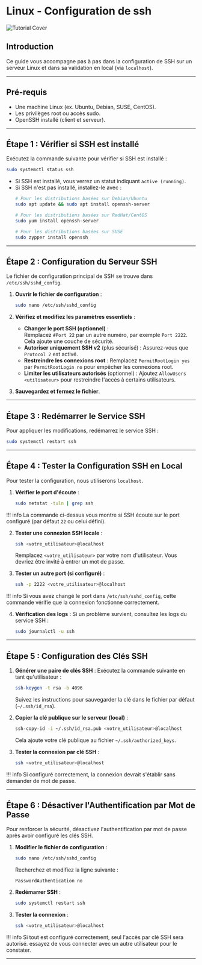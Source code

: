 
# Linux - Configuration de ssh

![Tutorial Cover](assets/ssh.jpg)

## Introduction

Ce guide vous accompagne pas à pas dans la configuration de SSH sur un serveur Linux et dans sa validation en local (via `localhost`).

---

## Pré-requis
- Une machine Linux (ex. Ubuntu, Debian, SUSE, CentOS).
- Les privilèges root ou accès sudo.
- OpenSSH installé (client et serveur).

---

## Étape 1 : Vérifier si SSH est installé

Exécutez la commande suivante pour vérifier si SSH est installé :

```bash
sudo systemctl status ssh
```

- Si SSH est installé, vous verrez un statut indiquant `active (running)`.
- Si SSH n'est pas installé, installez-le avec :
  ```bash
  # Pour les distributions basées sur Debian/Ubuntu
  sudo apt update && sudo apt install openssh-server

  # Pour les distributions basées sur RedHat/CentOS
  sudo yum install openssh-server

  # Pour les distributions basées sur SUSE
  sudo zypper install openssh
  ```

---

## Étape 2 : Configuration du Serveur SSH

Le fichier de configuration principal de SSH se trouve dans `/etc/ssh/sshd_config`. 

1. **Ouvrir le fichier de configuration** :
   ```bash
   sudo nano /etc/ssh/sshd_config
   ```

2. **Vérifiez et modifiez les paramètres essentiels** :
   - **Changer le port SSH (optionnel)** :  
     Remplacez `#Port 22` par un autre numéro, par exemple `Port 2222`. Cela ajoute une couche de sécurité.
   - **Autoriser uniquement SSH v2** (plus sécurisé) :
     Assurez-vous que `Protocol 2` est activé.
   - **Restreindre les connexions root** :
     Remplacez `PermitRootLogin yes` par `PermitRootLogin no` pour empêcher les connexions root.
   - **Limiter les utilisateurs autorisés** (optionnel) :
     Ajoutez `AllowUsers <utilisateur>` pour restreindre l'accès à certains utilisateurs.

3. **Sauvegardez et fermez le fichier**.

---

## Étape 3 : Redémarrer le Service SSH

Pour appliquer les modifications, redémarrez le service SSH :

```bash
sudo systemctl restart ssh
```

---

## Étape 4 : Tester la Configuration SSH en Local

Pour tester la configuration, nous utiliserons `localhost`.

1. **Vérifier le port d'écoute** :
   ```bash
   sudo netstat -tuln | grep ssh
   ```
!!! info 
    La commande ci-dessus vous montre si SSH écoute sur le port configuré (par défaut `22` ou celui défini).

2. **Tester une connexion SSH locale** :
   ```bash
   ssh <votre_utilisateur>@localhost
   ```
   Remplacez `<votre_utilisateur>` par votre nom d'utilisateur. Vous devriez être invité à entrer un mot de passe.

3. **Tester un autre port (si configuré)** :
   ```bash
   ssh -p 2222 <votre_utilisateur>@localhost
   ```
!!! info 
    Si vous avez changé le port dans `/etc/ssh/sshd_config`, cette commande vérifie que la connexion fonctionne correctement.

4. **Vérification des logs** :
   Si un problème survient, consultez les logs du service SSH :
   ```bash
   sudo journalctl -u ssh
   ```

---

## Étape 5 : Configuration des Clés SSH

1. **Générer une paire de clés SSH** :
   Exécutez la commande suivante en tant qu'utilisateur :
   ```bash
   ssh-keygen -t rsa -b 4096
   ```
   Suivez les instructions pour sauvegarder la clé dans le fichier par défaut (`~/.ssh/id_rsa`).

2. **Copier la clé publique sur le serveur (local)** :
   ```bash
   ssh-copy-id -i ~/.ssh/id_rsa.pub <votre_utilisateur>@localhost
   ```
   Cela ajoute votre clé publique au fichier `~/.ssh/authorized_keys`.

3. **Tester la connexion par clé SSH** :
   ```bash
   ssh <votre_utilisateur>@localhost
   ```
!!! info 
    Si configuré correctement, la connexion devrait s'établir sans demander de mot de passe.

---

## Étape 6 : Désactiver l'Authentification par Mot de Passe

Pour renforcer la sécurité, désactivez l'authentification par mot de passe après avoir configuré les clés SSH.

1. **Modifier le fichier de configuration** :
   ```bash
   sudo nano /etc/ssh/sshd_config
   ```
   Recherchez et modifiez la ligne suivante :
   ```text
   PasswordAuthentication no
   ```

2. **Redémarrer SSH** :
   ```bash
   sudo systemctl restart ssh
   ```

3. **Tester la connexion** :
   ```bash
   ssh <votre_utilisateur>@localhost
   ```
!!! info 
    Si tout est configuré correctement, seul l'accès par clé SSH sera autorisé. essayez de vous connecter avec un autre utilisateur pour le constater.

---